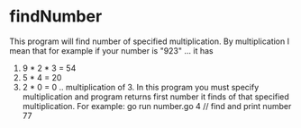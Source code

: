 # findNumber
This program will find number of specified multiplication.
By multiplication I mean that for example if your number is "923" ... it has
1) 9 * 2 * 3 = 54
2) 5 * 4 = 20
3) 2 * 0 = 0
.. multiplication of 3.
In this program you must specify multiplication and program returns first number it finds of that specified multiplication.
For example: go run number.go 4 // find and print number 77
